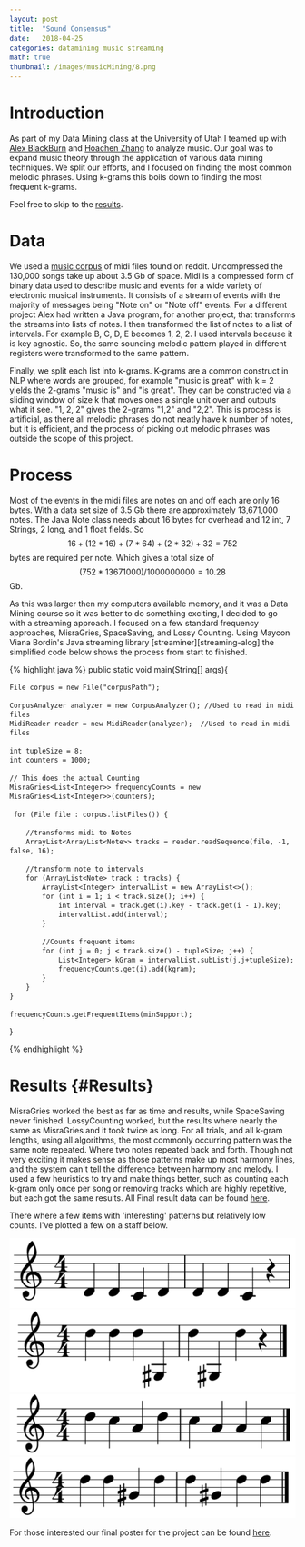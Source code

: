 ```yaml
---
layout: post
title:  "Sound Consensus"
date:   2018-04-25
categories: datamining music streaming
math: true
thumbnail: /images/musicMining/8.png
---
```



Introduction
=============

As part of my Data Mining class at the University of Utah I teamed up with [Alex BlackBurn][alex-blackburn] and [Hoachen Zhang][hoachen-zhang] to analyze music. Our goal was to expand music theory through the application of various data mining techniques. We split our efforts, and I focused on finding the most common melodic phrases. Using k-grams this boils down to finding the most frequent k-grams.

Feel free to skip to the [results](#Results).

Data 
=====

We used a [music corpus][midi-files] of midi files found on reddit. Uncompressed the 130,000 songs take up about 3.5 Gb of space. Midi is a compressed form of binary data used to describe music and events for a wide variety of electronic musical instruments. It consists of a stream of events with the majority of messages being "Note on" or "Note off" events. For a different project Alex had written a Java program, for another project, that transforms the streams into lists of notes. I then transformed the list of notes to a list of intervals. For example B, C, D, E becomes 1, 2, 2. I used intervals because it is key agnostic. So, the same sounding melodic pattern played in different registers were transformed to the same pattern.

Finally, we split each list into k-grams. K-grams are a common construct in NLP where words are grouped, for example "music is great" with k = 2 yields the 2-grams "music is" and "is great". They can be constructed via a sliding window of size k that moves ones a single unit over and outputs what it see. "1, 2, 2" gives the  2-grams "1,2" and "2,2". This is process is artificial, as there all melodic phrases do not neatly have k number of notes, but it is efficient, and the process of picking out melodic phrases was outside the scope of this project. 

Process
=========

Most of the events in the midi files are notes on and off each are only 16 bytes. With a data set size of 3.5 Gb there are approximately 13,671,000 notes. The Java Note class needs about 16 bytes for overhead and 12 int, 7 Strings, 2 long, and 1 float fields. So $$ 16 + (12 * 16) + (7 * 64) + (2 * 32) + 32 =  752$$ bytes are required per note. Which gives a total size of 
$$ (752 *13671000) / 1000000000 = 10.28$$ Gb.

As this was larger then my computers available memory, and it was a Data Mining course so it was better to do something exciting, I decided to go with a streaming approach. I focused on a few standard frequency approaches, MisraGries, SpaceSaving, and Lossy Counting. 
Using Maycon Viana Bordin's Java streaming library [streaminer][streaming-alog] the simplified code below shows the process from start to finished.

{% highlight java %}
public static void main(String[] args){

    File corpus = new File("corpusPath");

    CorpusAnalyzer analyzer = new CorpusAnalyzer(); //Used to read in midi files
    MidiReader reader = new MidiReader(analyzer);  //Used to read in midi files

    int tupleSize = 8;
    int counters = 1000;

    // This does the actual Counting
    MisraGries<List<Integer>> frequencyCounts = new MisraGries<List<Integer>>(counters);

     for (File file : corpus.listFiles()) {

        //transforms midi to Notes
        ArrayList<ArrayList<Note>> tracks = reader.readSequence(file, -1, false, 16);
        
        //transform note to intervals
        for (ArrayList<Note> track : tracks) {
            ArrayList<Integer> intervalList = new ArrayList<>();
            for (int i = 1; i < track.size(); i++) {
                int interval = track.get(i).key - track.get(i - 1).key;
                intervalList.add(interval);
            }

            //Counts frequent items
            for (int j = 0; j < track.size() - tupleSize; j++) {
                List<Integer> kGram = intervalList.subList(j,j+tupleSize);
                frequencyCounts.get(i).add(kgram);
            }
        }
    }

    frequencyCounts.getFrequentItems(minSupport);
}

{% endhighlight %}

Results {#Results}
========

MisraGries worked the best as far as time and results, while SpaceSaving never finished. LossyCounting worked, but the results where nearly the same as MisraGries and it took twice as long.
For all trials, and all k-gram lengths, using all algorithms, the most commonly occurring pattern was the same note repeated. Where two notes repeated back and forth. Though not very exciting it makes sense as those patterns make up most harmony lines, and the system can't tell the difference between harmony and melody. I used a few heuristics to try and make things better, such as counting each k-gram only once per song or removing tracks which are highly repetitive, but each got the same results. All Final result data can be found [here][final-data].

There where a few items with 'interesting' patterns but relatively low counts. I've plotted a few on a staff below.

![p5]
![p6]
![p7]
![p8]

For those interested our final poster for the project can be found [here][poster].


[final-data]: /data/musicMiningFinalResults.tar.gz
[alex-blackburn]: https://www.linkedin.com/in/alex-blackburn-b96435116/
[hoachen-zhang]: https://www.linkedin.com/in/haochen-zhang-6b07b7117/
[midi-files]: https://www.reddit.com/r/WeAreTheMusicMakers/comments/3ajwe4/the_largest_midi_collection_on_the_internet/
[streaming-algo]: https://github.com/mayconbordin/streaminer
[poster]: https://docs.google.com/presentation/d/16bm_XPib0WB3Gg32vKQfGnAA_wBymIKr_dvl2h3as-c/edit?usp=sharing
[p5]: /images/musicMining/5.png
[p6]: /images/musicMining/6.png
[p7]: /images/musicMining/7.png
[p8]: /images/musicMining/8.png

